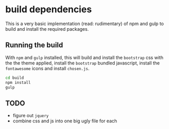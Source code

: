 # build dependencies

This is a very basic implementation (read: rudimentary) of npm and gulp to build and install the required packages.

## Running the build

With `npm` and `gulp` installed, this will build and install the `bootstrap` css with the the theme applied, install
the `bootstrap` bundled javascript, install the `fontawesome` icons and install `chosen.js`.

```bash
cd build
npm install
gulp
```

## TODO

* figure out `jquery`
* combine css and js into one big ugly file for each
